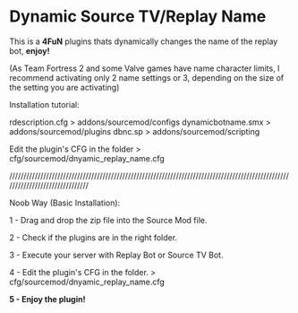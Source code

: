 # Dynamic Source TV/Replay Name
This is a **4FuN** plugins thats dynamically changes the name of the replay bot, **enjoy!**

(As Team Fortress 2 and some Valve games have name character limits, I recommend activating only 2 name settings or 3, depending on the size of the setting you are activating)


Installation tutorial:

rdescription.cfg > addons/sourcemod/configs
dynamicbotname.smx > addons/sourcemod/plugins
dbnc.sp > addons/sourcemod/scripting


Edit the plugin's CFG in the folder > cfg/sourcemod/dnyamic_replay_name.cfg

///////////////////////////////////////////////////////////////////////////////////////////////////////////////////////////////

Noob Way (Basic Installation):

1 - Drag and drop the zip file into the Source Mod file.

2 - Check if the plugins are in the right folder.

3 - Execute your server with Replay Bot or Source TV Bot.

4 - Edit the plugin's CFG in the folder. > cfg/sourcemod/dnyamic_replay_name.cfg

**5 - Enjoy the plugin!**
